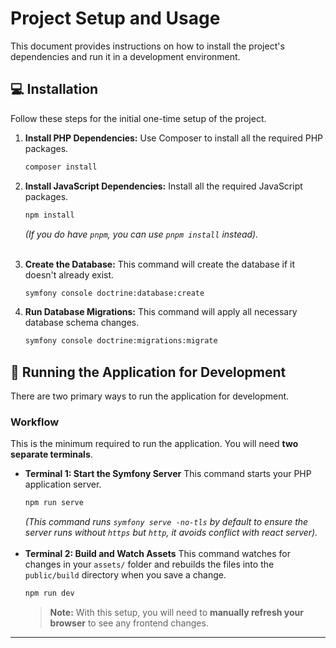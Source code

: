 # Project Setup and Usage

This document provides instructions on how to install the project's dependencies and run it in a development environment.

## 💻 Installation

Follow these steps for the initial one-time setup of the project.

1.  **Install PHP Dependencies:**
    Use Composer to install all the required PHP packages.
    ```bash
    composer install
    ```

2.  **Install JavaScript Dependencies:**
    Install all the required JavaScript packages.
    ```bash
    npm install
    ```
    *(If you do have `pnpm`, you can use `pnpm install` instead).*
    <br><br>
3.  **Create the Database:**
    This command will create the database if it doesn't already exist.
    ```bash
    symfony console doctrine:database:create
    ```

4.  **Run Database Migrations:**
    This command will apply all necessary database schema changes.
    ```bash
    symfony console doctrine:migrations:migrate
    ```

## 🚀 Running the Application for Development

There are two primary ways to run the application for development.

### Workflow

This is the minimum required to run the application. You will need **two separate terminals**.

*   **Terminal 1: Start the Symfony Server**
    This command starts your PHP application server.
    ```bash
    npm run serve
    ```
    *(This command runs `symfony serve -no-tls` by default to ensure the server runs without `https` but `http`, it avoids conflict with react server).*
<br><br>
*   **Terminal 2: Build and Watch Assets**
    This command watches for changes in your `assets/` folder and rebuilds the files into the `public/build` directory when you save a change.
    ```bash
    npm run dev
    ```
    > **Note:** With this setup, you will need to **manually refresh your browser** to see any frontend changes.

---
